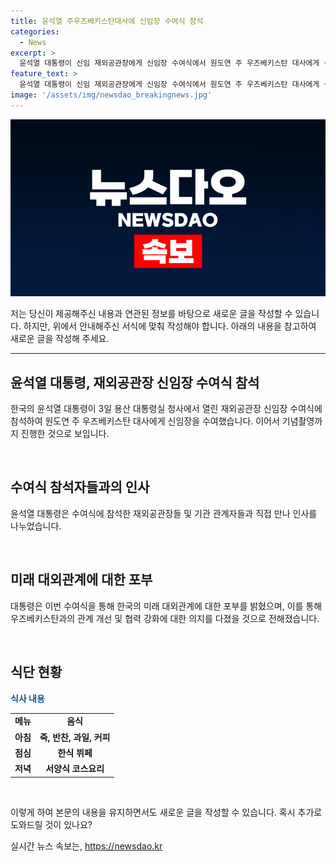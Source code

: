 ```yaml
---
title: 윤석열 주우즈베키스탄대사에 신임장 수여식 참석
categories:
  - News
excerpt: >
  윤석열 대통령이 신임 재외공관장에게 신임장 수여식에서 원도연 주 우즈베키스탄 대사에게 신임장을 수여하고 기념촬영을 하며 재외공관장들과 화합을 다졌다.
feature_text: >
  윤석열 대통령이 신임 재외공관장에게 신임장 수여식에서 원도연 주 우즈베키스탄 대사에게 신임장을 수여하고 기념촬영을 하며 재외공관장들과 화합을 다졌다.
image: '/assets/img/newsdao_breakingnews.jpg'
---
```


<p><img src="/assets/img/newsdao_breakingnews.jpg" alt="firstkoreanews 속보" /></p>

<p>저는 당신이 제공해주신 내용과 연관된 정보를 바탕으로 새로운 글을 작성할 수 있습니다. 하지만, 위에서 안내해주신 서식에 맞춰 작성해야 합니다. 아래의 내용을 참고하여 새로운 글을 작성해 주세요.</p>

<hr />

<h2 data-ke-size="size26">윤석열 대통령, 재외공관장 신임장 수여식 참석</h2>

<p>한국의 윤석열 대통령이 3일 용산 대통령실 청사에서 열린 재외공관장 신임장 수여식에 참석하여 원도연 주 우즈베키스탄 대사에게 신임장을 수여했습니다. 이어서 기념촬영까지 진행한 것으로 보입니다.</p>

<p data-ke-size="size16">&nbsp;</p>

<h2 data-ke-size="size26">수여식 참석자들과의 인사</h2>

<p>윤석열 대통령은 수여식에 참석한 재외공관장들 및 기관 관계자들과 직접 만나 인사를 나누었습니다.</p>

<p data-ke-size="size16">&nbsp;</p>

<h2 data-ke-size="size26">미래 대외관계에 대한 포부</h2>

<p>대통령은 이번 수여식을 통해 한국의 미래 대외관계에 대한 포부를 밝혔으며, 이를 통해 우즈베키스탄과의 관계 개선 및 협력 강화에 대한 의지를 다졌을 것으로 전해졌습니다.</p>

<p data-ke-size="size16">&nbsp;</p>

<h2 data-ke-size="size26">식단 현황</h2>

<p><b><span style="color: #1a5490;">식사 내용</span></b></p>

<table>
  <tr>
    <td style="text-align: center; height: 17px;"><b>메뉴</b></td>
    <td style="text-align: center; height: 17px;"><b>음식</b></td>
  </tr>
  <tr>
    <td style="text-align: center; height: 17px;"><b>아침</b></td>
    <td style="text-align: center; height: 17px;"><b>죽, 반찬, 과일, 커피</b></td>
  </tr>
  <tr>
    <td style="text-align: center; height: 17px;"><b>점심</b></td>
    <td style="text-align: center; height: 17px;"><b>한식 뷔페</b></td>
  </tr>
  <tr>
    <td style="text-align: center; height: 17px;"><b>저녁</b></td>
    <td style="text-align: center; height: 17px;"><b>서양식 코스요리</b></td>
  </tr>
</table>

<p data-ke-size="size16">&nbsp;</p>

<p>이렇게 하여 본문의 내용을 유지하면서도 새로운 글을 작성할 수 있습니다. 혹시 추가로 도와드릴 것이 있나요?</p>
실시간 뉴스 속보는, <a href="https://newsdao.kr" rel="dofollow">https://newsdao.kr</a>


